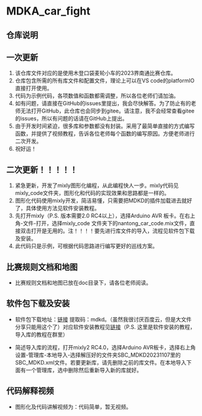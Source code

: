 # MDKA_car_fight

## 仓库说明
## 一次更新

1. 该仓库文件对应的是使用木登口袋麦轮小车的2023界南通比赛仓库。
2. 仓库包含所需的所有库文件和配置文件，理论上可以在VS code的platformIO直接打开使用。
3. 代码为示例代码，各项数值和函数都需调整，所以各位老师们请加油。
4. 如有问题，请直接在GitHub的issues里提出，我会尽快解答。为了防止有的老师无法打开GitHub，此仓库也会同步到gitee。请注意，我不会经常查看gitee的issues，所以有问题的话请在GitHub上提出。
5. 由于开发时间紧迫，很多库和参数都没有封装。采用了最简单直接的方式编写函数，并提供了视频教程，告诉各位老师每个函数的编写原因。方便老师进行二次开发。
6. 祝好运！

## 二次更新！！！！！

1. 紧急更新，开发了mixly图形化编程，从此编程快人一步。mixly代码见mixly_code文件夹，图形化和代码的实现效果和思路都是一样的。
2. 图形化代码使用mixly开发，简洁易懂，只需要把MDKD的插件加载进去就好了，具体使用方法见软件安装教程。
3. 先打开mixly（P.S. 版本需要2.0 RC4以上），选择Arduino AVR 板卡。在右上角-文件-打开，选择mixly_code 文件夹下的nantong_car_code.mix文件，直接双击打开是无用的。注！！！！要先进行库文件的导入，流程见软件包下载及安装。
4. 此代码只是示例，可根据代码思路进行编写更好的巡线方案。

## 比赛规则文档和地图

- 比赛规则文档和地图已放在doc目录下，请各位老师阅读。

## 软件包下载及安装

- 软件包下载地址：[链接](https://pan.baidu.com/s/1-9eIq8MNXhK0nopOXOPrtA?pwd=mdkd) 提取码：mdkd。（虽然我很讨厌百度云，但是大文件分享只能用这个了）对应软件安装教程见[链接](https://www.bilibili.com/video/BV1hB4y1Z7DY/)（P.S. 这里是软件安装的教程，导入库的教程在群里）

- 简述导入库的流程，打开mixly2 RC4.0，选择Arduino AVR板卡，选择右上角设置-管理库-本地导入-选择解压好的文件夹SBC_MDKD20231107里的SBC_MDKD.xml文件。若要更新库，请先删除之前的库文件。在本地导入下面有一个管理库，选中删除然后重新导入新的库就好。

## 代码解释视频

- 图形化及代码讲解视频为：代码简单，暂无视频。